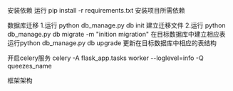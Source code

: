 安装依赖
运行 pip install -r requirements.txt 安装项目所需依赖

数据库迁移
1.运行 python db_manage.py db init 建立迁移文件
2.运行 python db_manage.py db migrate -m "inition migration" 在目标数据库中建立相应表
运行python db_manage.py db upgrade 更新在目标数据库中相应的表结构





开启celery服务
celery -A flask_app.tasks worker --loglevel=info -Q queezes_name



框架架构


